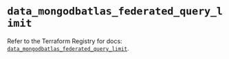 # `data_mongodbatlas_federated_query_limit`

Refer to the Terraform Registry for docs: [`data_mongodbatlas_federated_query_limit`](https://registry.terraform.io/providers/mongodb/mongodbatlas/1.20.0/docs/data-sources/federated_query_limit).
